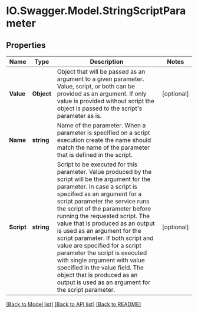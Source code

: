 # IO.Swagger.Model.StringScriptParameter
## Properties

Name | Type | Description | Notes
------------ | ------------- | ------------- | -------------
**Value** | **Object** | Object that will be passed as an argument to a given parameter. Value, script, or both can be provided as an  argument. If only value is provided without script the object is passed to the script&#x27;s parameter as is. | [optional] 
**Name** | **string** | Name of the parameter. When a parameter is specified on a script execution create the name should match  the name of the parameter that is defined in the script. | 
**Script** | **string** | Script to be executed for this parameter. Value produced by the script will be the argument for the parameter.    In case a script is specified as an argument for a script parameter the service runs the script of the  parameter before running the requested script. The value that is produced as an output is used  as an argument for the script parameter.  If both script and value are specified for a script parameter the script is executed with single argument  with value specified in the value field. The object that is produced as an output is used as an argument  for the script parameter. | [optional] 

[[Back to Model list]](../README.md#documentation-for-models) [[Back to API list]](../README.md#documentation-for-api-endpoints) [[Back to README]](../README.md)

